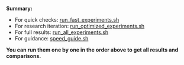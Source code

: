 
**Summary:**

* For quick checks: [run_fast_experiments.sh](vscode-file://vscode-app/snap/code/202/usr/share/code/resources/app/out/vs/code/electron-browser/workbench/workbench.html)
* For research iteration: [run_optimized_experiments.sh](vscode-file://vscode-app/snap/code/202/usr/share/code/resources/app/out/vs/code/electron-browser/workbench/workbench.html)
* For full results: [run_all_experiments.sh](vscode-file://vscode-app/snap/code/202/usr/share/code/resources/app/out/vs/code/electron-browser/workbench/workbench.html)
* For guidance: [speed_guide.sh](vscode-file://vscode-app/snap/code/202/usr/share/code/resources/app/out/vs/code/electron-browser/workbench/workbench.html)

**You can run them one by one in the order above to get all results and comparisons.**
